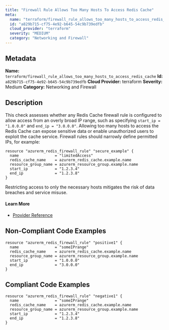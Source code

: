 ```yaml
---
title: "Firewall Rule Allows Too Many Hosts To Access Redis Cache"
meta:
  name: "terraform/firewall_rule_allows_too_many_hosts_to_access_redis_cache"
  id: "a829b715-cf75-4e92-b645-54c9b739edfb"
  cloud_provider: "terraform"
  severity: "MEDIUM"
  category: "Networking and Firewall"
---
```

## Metadata
**Name:** `terraform/firewall_rule_allows_too_many_hosts_to_access_redis_cache`
**Id:** `a829b715-cf75-4e92-b645-54c9b739edfb`
**Cloud Provider:** terraform
**Severity:** Medium
**Category:** Networking and Firewall
## Description
This check assesses whether any Redis Cache firewall rule is configured to allow access from an overly broad IP range, such as specifying `start_ip = "1.0.0.0"` and `end_ip = "3.0.0.0"`. Allowing too many hosts to access the Redis Cache can expose sensitive data or enable unauthorized users to exploit the cache service. Firewall rules should narrowly define permitted IPs, for example:

```
resource "azurerm_redis_firewall_rule" "secure_example" {
  name                = "limitedAccess"
  redis_cache_name    = azurerm_redis_cache.example.name
  resource_group_name = azurerm_resource_group.example.name
  start_ip            = "1.2.3.4"
  end_ip              = "1.2.3.8"
}
```

Restricting access to only the necessary hosts mitigates the risk of data breaches and service misuse.

#### Learn More

 - [Provider Reference](https://registry.terraform.io/providers/hashicorp/azurerm/latest/docs/resources/redis_firewall_rule)

## Non-Compliant Code Examples
```azure
resource "azurerm_redis_firewall_rule" "positive1" {
  name                = "someIPrange"
  redis_cache_name    = azurerm_redis_cache.example.name
  resource_group_name = azurerm_resource_group.example.name
  start_ip            = "1.0.0.0"
  end_ip              = "3.0.0.0"
}
```

## Compliant Code Examples
```azure
resource "azurerm_redis_firewall_rule" "negative1" {
  name                = "someIPrange"
  redis_cache_name    = azurerm_redis_cache.example.name
  resource_group_name = azurerm_resource_group.example.name
  start_ip            = "1.2.3.4"
  end_ip              = "1.2.3.8"
}
```
